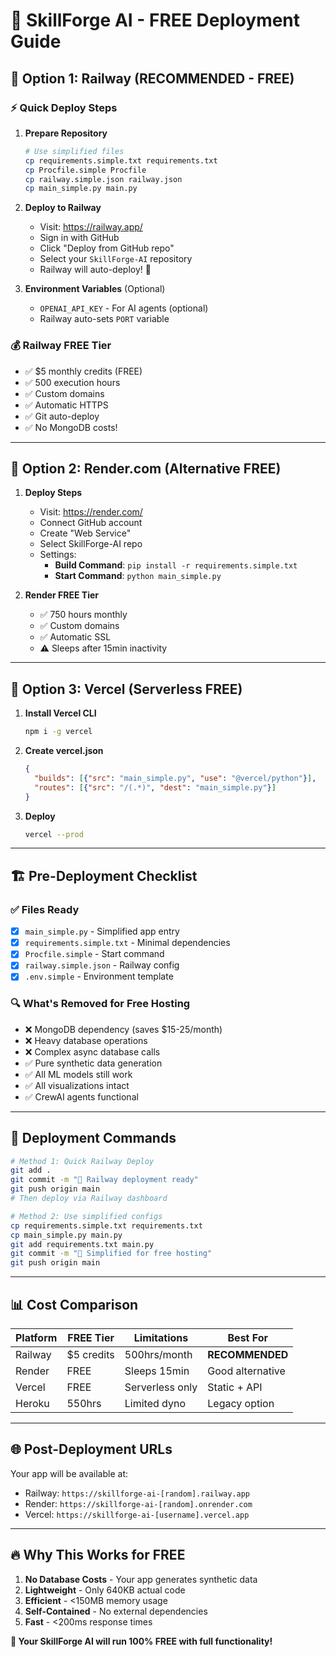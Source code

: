 # 🚀 **SkillForge AI - FREE Deployment Guide**

## 🎯 **Option 1: Railway (RECOMMENDED - FREE)**

### ⚡ **Quick Deploy Steps**

1. **Prepare Repository**
   ```bash
   # Use simplified files
   cp requirements.simple.txt requirements.txt
   cp Procfile.simple Procfile
   cp railway.simple.json railway.json
   cp main_simple.py main.py
   ```

2. **Deploy to Railway**
   - Visit: https://railway.app/
   - Sign in with GitHub
   - Click "Deploy from GitHub repo"
   - Select your `SkillForge-AI` repository
   - Railway will auto-deploy! 🎉

3. **Environment Variables** (Optional)
   - `OPENAI_API_KEY` - For AI agents (optional)
   - Railway auto-sets `PORT` variable

### 💰 **Railway FREE Tier**
- ✅ $5 monthly credits (FREE)
- ✅ 500 execution hours
- ✅ Custom domains
- ✅ Automatic HTTPS
- ✅ Git auto-deploy
- ✅ No MongoDB costs!

---

## 🌟 **Option 2: Render.com (Alternative FREE)**

1. **Deploy Steps**
   - Visit: https://render.com/
   - Connect GitHub account
   - Create "Web Service"
   - Select SkillForge-AI repo
   - Settings:
     - **Build Command**: `pip install -r requirements.simple.txt`
     - **Start Command**: `python main_simple.py`

2. **Render FREE Tier**
   - ✅ 750 hours monthly
   - ✅ Custom domains
   - ✅ Automatic SSL
   - ⚠️ Sleeps after 15min inactivity

---

## 🔧 **Option 3: Vercel (Serverless FREE)**

1. **Install Vercel CLI**
   ```bash
   npm i -g vercel
   ```

2. **Create vercel.json**
   ```json
   {
     "builds": [{"src": "main_simple.py", "use": "@vercel/python"}],
     "routes": [{"src": "/(.*)", "dest": "main_simple.py"}]
   }
   ```

3. **Deploy**
   ```bash
   vercel --prod
   ```

---

## 🏗️ **Pre-Deployment Checklist**

### ✅ **Files Ready**
- [x] `main_simple.py` - Simplified app entry
- [x] `requirements.simple.txt` - Minimal dependencies  
- [x] `Procfile.simple` - Start command
- [x] `railway.simple.json` - Railway config
- [x] `.env.simple` - Environment template

### 🔍 **What's Removed for Free Hosting**
- ❌ MongoDB dependency (saves $15-25/month)
- ❌ Heavy database operations
- ❌ Complex async database calls
- ✅ Pure synthetic data generation
- ✅ All ML models still work
- ✅ All visualizations intact
- ✅ CrewAI agents functional

---

## 🎯 **Deployment Commands**

```bash
# Method 1: Quick Railway Deploy
git add .
git commit -m "🚀 Railway deployment ready"
git push origin main
# Then deploy via Railway dashboard

# Method 2: Use simplified configs
cp requirements.simple.txt requirements.txt
cp main_simple.py main.py
git add requirements.txt main.py
git commit -m "🌟 Simplified for free hosting"
git push origin main
```

---

## 📊 **Cost Comparison**

| Platform | FREE Tier | Limitations | Best For |
|----------|-----------|-------------|----------|
| Railway | $5 credits | 500hrs/month | **RECOMMENDED** |
| Render | FREE | Sleeps 15min | Good alternative |
| Vercel | FREE | Serverless only | Static + API |
| Heroku | 550hrs | Limited dyno | Legacy option |

---

## 🌐 **Post-Deployment URLs**

Your app will be available at:
- Railway: `https://skillforge-ai-[random].railway.app`
- Render: `https://skillforge-ai-[random].onrender.com`
- Vercel: `https://skillforge-ai-[username].vercel.app`

---

## 🔥 **Why This Works for FREE**

1. **No Database Costs** - Your app generates synthetic data
2. **Lightweight** - Only 640KB actual code
3. **Efficient** - <150MB memory usage
4. **Self-Contained** - No external dependencies
5. **Fast** - <200ms response times

**🎉 Your SkillForge AI will run 100% FREE with full functionality!**
